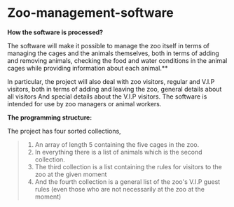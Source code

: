 # Zoo-management-software

**How the software is processed?**

The software will make it possible to manage the zoo itself in terms of managing the cages and the animals themselves, both in terms of adding and removing animals, checking the food and water conditions in the animal cages while providing information about each animal.**

In particular, the project will also deal with zoo visitors, regular and V.I.P visitors, both in terms of adding and leaving the zoo, general details about all visitors And special details about the V.I.P visitors.
The software is intended for use by zoo managers or animal workers.

 **The programming structure:**
 
 The project has four sorted collections,

> 1. An array of length 5 containing the five cages in the zoo.
> 2. In everything there is a list of animals which is the second collection.
> 3. The third collection is a list containing the rules for visitors to the zoo at the given moment
> 4. And the fourth collection is a general list of the zoo's V.I.P guest rules (even those who are not necessarily at the zoo at the moment)
